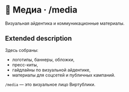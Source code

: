 # 🎨 Медиа · /media

Визуальная айдентика и коммуникационные материалы.

## Extended description
Здесь собраны:
- логотипы, баннеры, обложки,  
- пресс-киты,  
- гайдлайны по визуальной айдентике,  
- материалы для соцсетей и публичных кампаний.  

`/media` — это визуальное лицо Виртублики.
